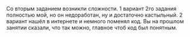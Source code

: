 Со вторым заданием возникли сложности. 1 вариант 2го задания полностью мой, но он недоработан, ну и достаточно кастыльный.
2 вариант нашёл в интернете и немного поменял код. Вы на прошлом занятии сказали, что так можно, главное чтоб код был понятным.
